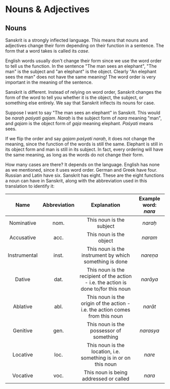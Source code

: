 # Nouns & Adjectives

## Nouns

Sanskrit is a strongly inflected language. This means that nouns and
adjectives change their form depending on their function in a sentence. The
form that a word takes is called its <em>case</em>.

English words usually don't change their form since we use the word order to
tell us the function. In the sentence "The man sees an elephant",
"The man" is the subject and "an elephant" is the object. Clearly "An
elephant sees the man" does not have the same meaning! The word order is very
important in the meaning of the sentence.

Sanskrit is different. Instead of relying on word order, Sanskrit changes
the form of the word to tell you whether it is the object, the subject, or
something else entirely. We say that Sanskrit inflects its nouns for case.

Suppose I want to say "The man sees an elephant" in Sanskrit. This would be <em>naraḥ paśyati gajam</em>. <em>Naraḥ</em> is the subject form of <em>nara</em>
meaning "man", and <em>gajam</em> is the object form of <em>gaja</em> meaning
elephant. <em>Paśyati</em> means sees.

If we flip the order and say <em>gajam paśyati naraḥ</em>, it does not
change the meaning, since the function of the words is still the same. Elephant is
still in its object form and man is still in its subject. In fact, every
ordering will have the same meaning, as long as the words do not change their
form.

How many cases are there? It depends on the language. English has none as we
mentioned, since it uses word order. German and Greek have four. Russian and
Latin have six. Sanskrit has eight. These are the eight functions a noun can have
in Sanskrit, along with the abbreviation used in this translation to identify it:


|     Name     | Abbreviation |                                      Explanation                                     | Example word: <em>nara</em> |
|:------------:|:------------:|:------------------------------------------------------------------------------------:|:---------------------------:|
|  Nominative  |     nom.     |                               This noun is the subject                               |        <em>naraḥ</em>       |
|  Accusative  |     acc.     |                                This noun is the object                               |        <em>naram</em>       |
| Instrumental |     inst.    |                This noun is the instrument by which something is done                |       <em>nareṇa</em>       |
|    Dative    |     dat.     | This noun is the recipient of the action - i.e.  the action is done to/for this noun |       <em>narāya</em>       |
|   Ablative   |     abl.     |    This noun is the origin of the action - i.e.  the action comes from  this noun    |        <em>narāt</em>       |
|   Genitive   |     gen.     |                        This noun is the possessor of something                       |       <em>narasya</em>      |
|   Locative   |     loc.     |            This noun is the location, i.e. something is in or on this noun           |        <em>nare</em>        |
|   Vocative   |     voc.     |                        This noun is being addressed or called                        |        <em>nara</em>        |
